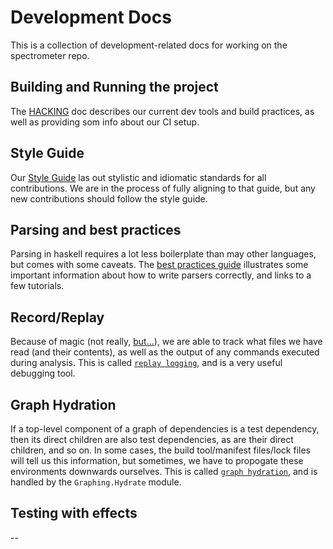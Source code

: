 # Development Docs

This is a collection of development-related docs for working on the spectrometer repo.

## Building and Running the project

The [HACKING](HACKING.md) doc describes our current dev tools and build practices, as well
as providing som info about our CI setup.

## Style Guide

Our [Style Guide](STYLE-GUIDE.md) las out stylistic and idiomatic standards for all contributions.
We are in the process of fully aligning to that guide, but any new contributions should follow the style guide.

## Parsing and best practices

Parsing in haskell requires a lot less boilerplate than may other languages, but comes with some caveats.
The [best practices guide](parsing-best-practices.md) illustrates some important information about how to write
parsers correctly, and links to a few tutorials.

## Record/Replay

Because of magic (not really, [but...][3laws]), we are able to track what files we have read (and their contents),
as well as the output of any commands executed during analysis.  This is called [`replay logging`](replay-logging.md),
and is a very useful debugging tool.

[3laws]: https://en.wikipedia.org/wiki/Clarke%27s_three_laws

## Graph Hydration

If a top-level component of a graph of dependencies is a test dependency, then its direct children are also test
dependencies, as are their direct children, and so on.  In some cases, the build tool/manifest files/lock files will
tell us this information, but sometimes, we have to propogate these environments downwards ourselves.  This is called
[`graph hydration`](graph-hydration.md), and is handled by the `Graphing.Hydrate` module.

## Testing with effects

--
